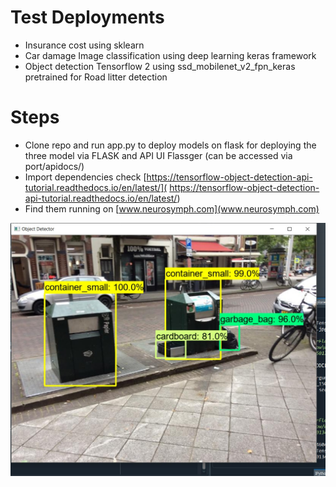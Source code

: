
# Test Deployments
- Insurance cost using sklearn
- Car damage Image classification using deep learning keras framework
- Object detection Tensorflow 2 using ssd_mobilenet_v2_fpn_keras pretrained for Road litter detection
# Steps
- Clone repo and run app.py to deploy models on flask for deploying the three model via FLASK and API UI Flassger (can be accessed via port/apidocs/)
- Import dependencies check [https://tensorflow-object-detection-api-tutorial.readthedocs.io/en/latest/]( https://tensorflow-object-detection-api-tutorial.readthedocs.io/en/latest/)
- Find them running on [www.neurosymph.com](www.neurosymph.com)

<p align="center">
  <img src="demopic.jpeg">
</p>
